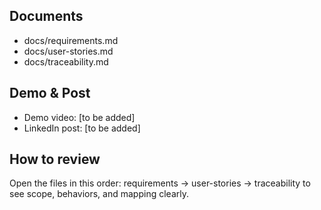 ## Documents
- docs/requirements.md
- docs/user-stories.md
- docs/traceability.md

## Demo & Post
- Demo video: [to be added]
- LinkedIn post: [to be added]

## How to review
Open the files in this order: requirements → user-stories → traceability to see scope, behaviors, and mapping clearly.
